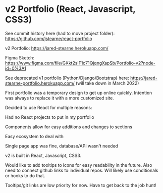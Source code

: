 # v2 Portfolio (React, Javascript, CSS3)

See commit history here (had to move project folder): https://github.com/jstearne/react-portfolio

v2 Portfolio: https://jared-stearne.herokuapp.com/

Figma Sketch: https://www.figma.com/file/GKkt2sIF1c71QjqngXapSb/Portfolio-v2?node-id=0%3A1

See deprecated v1 portfolio (Python/Django/Bootstrap) here: https://jared-stearne-portfolio.herokuapp.com/ (will take down in March 2022)

First portfolio was a temporary design to get up online quickly. Intention was always to replace it with a more customized site.

Decided to use React for multiple reasons:

Had no React projects to put in my portfolio

Components allow for easy additions and changes to sections

Easy ecosystem to deal with

Single page app was fine, database/API wasn't needed


v2 is built in React, Javascript, CSS3. 

Would like to add tooltips to icons for easy readability in the future. Also need to connect github links to individual repos. 
Will likely use conditionals or hooks to do that.

Tooltips/git links are low priority for now. Have to get back to the job hunt!

